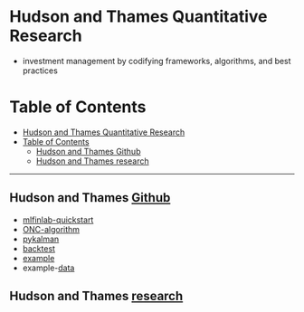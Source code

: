 # Hudson and Thames Quantitative Research

- investment management by codifying frameworks, algorithms, and best practices

# Table of Contents

- [Hudson and Thames Quantitative Research](#hudson-and-thames-quantitative-research)
- [Table of Contents](#table-of-contents)
  - [Hudson and Thames Github](#hudson-and-thames-github)
  - [Hudson and Thames research](#hudson-and-thames-research)

-----------------
## Hudson and Thames [Github](https://github.com/orgs/hudson-and-thames/repositories)

- [mlfinlab-quickstart](https://github.com/hudson-and-thames/mlfinlab-quickstart)
- [ONC-algorithm](https://github.com/hudson-and-thames/a-practitioners-guide-to-the-ONC-algorithm)
- [pykalman](https://github.com/hudson-and-thames/pykalman)
- [backtest](https://github.com/hudson-and-thames/backtest_tutorial)
- [example](https://github.com/hudson-and-thames/example-notebooks)
- example-[data](https://github.com/hudson-and-thames/example-data)

## Hudson and Thames [research](https://hudsonthames.org/research/)